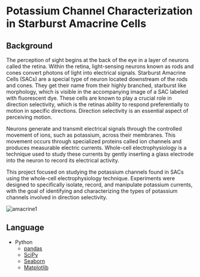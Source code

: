 # Potassium Channel Characterization in Starburst Amacrine Cells

## Background
The perception of sight begins at the back of the eye in a layer of neurons called the retina. Within the retina, light-sensing neurons known as rods and cones convert photons of light into electrical signals. Starburst Amacrine Cells (SACs) are a special type of neuron located downstream of the rods and cones. They get their name from their highly branched, starburst like morphology, which is visible in the accompanying image of a SAC labeled with fluorescent dye. These cells are known to play a crucial role in direction selectivity, which is the retinas ability to respond preferentially to motion in specific directions. Direction selectivity is an essential aspect of perceiving motion. 

Neurons generate and transmit electrical signals through the controlled movement of ions, such as potassium, across their membranes. This movement occurs through specialized proteins called ion channels and produces measurable electric currents. Whole-cell electrophysiology is a technique used to study these currents by gently inserting a glass electrode into the neuron to record its electrical activity.

This project focused on studying the potassium channels found in SACs using the whole-cell electrophysiology technique. Experiments were designed to specifically isolate, record, and manipulate potassium currents, with the goal of identifying and characterizing the types of potassium channels involved in direction selectivity.

![amacrine1](https://github.com/user-attachments/assets/112e4e5f-688b-4adb-a3ca-611b574c1806)

## Language
- Python
  - [pandas](https://pandas.pydata.org/)
  - [SciPy](https://scipy.org/)
  - [Seaborn](https://seaborn.pydata.org/)
  - [Matplotlib](https://matplotlib.org/)

